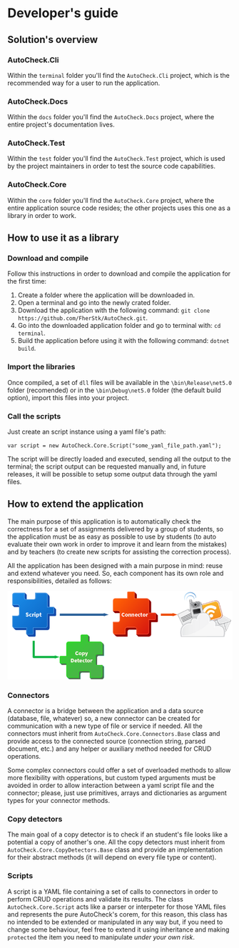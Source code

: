 # Developer's guide
## Solution's overview
### AutoCheck.Cli
Within the `terminal` folder you'll find the `AutoCheck.Cli` project, which is the recommended way for a user to run the application.

### AutoCheck.Docs
Within the `docs` folder you'll find the `AutoCheck.Docs` project, where the entire project's documentation lives.

### AutoCheck.Test
Within the `test` folder you'll find the `AutoCheck.Test` project, which is used by the project maintainers in order to test the source code capabilities.

### AutoCheck.Core
Within the `core` folder you'll find the `AutoCheck.Core` project, where the entire application source code resides; the other projects uses this one as a library in order to work.

## How to use it as a library
### Download and compile
Follow this instructions in order to download and compile the application for the first time:

1. Create a folder where the application will be downloaded in.
2. Open a terminal and go into the newly crated folder.
3. Download the application with the following command: `git clone https://github.com/FherStk/AutoCheck.git`.
4. Go into the downloaded application folder and go to terminal with: `cd terminal`.
5. Build the application before using it with the following command: `dotnet build`. 

### Import the libraries
Once compiled, a set of `dll` files will be available in the `\bin\Release\net5.0` folder (recomended) or in the `\bin\Debug\net5.0` folder (the default build option), import this files into your project. 

### Call the scripts
Just create an script instance using a yaml file's path:

```
var script = new AutoCheck.Core.Script("some_yaml_file_path.yaml");
```

The script will be directly loaded and executed, sending all the output to the terminal; the script output can be requested manually and, in future releases, it will be possible to setup some output data through the yaml files.

## How to extend the application
The main purpose of this application is to automatically check the correctness for a set of assignments delivered by a group of students, so the application must be as easy as possible to use by students (to auto evaluate their own work in order to improve it and learn from the mistakes) and by teachers (to create new scripts for assisting the correction process).

All the application has been designed with a main purpose in mind: reuse and extend whatever you need. So, each component has its own role and responsibilities, detailed as follows:

![Schema](../images/schema.png)

### Connectors
A connector is a bridge between the application and a data source (database, file, whatever) so, a new connector can be created for communication with a new type of file or service if needed. All the connectors must inherit from `AutoCheck.Core.Connectors.Base` class and provide access to the connected source (connection string, parsed document, etc.) and any helper or auxiliary method needed for CRUD operations. 

Some complex connectors could offer a set of overloaded methods to allow more flexibility with opperations, but custom typed arguments must be avoided in order to allow interaction between a yaml script file and the connector; please, just use primitives, arrays and dictionaries as argument types for your connector methods. 

### Copy detectors
The main goal of a copy detector is to check if an student's file looks like a potential a copy of another's one. All the copy detectors must inherit from `AutoCheck.Core.CopyDetectors.Base` class and provide an implementation for their abstract methods (it will depend on every file type or content).

### Scripts
A script is a YAML file containing a set of calls to connectors in order to perform CRUD operations and validate its results. The class `AutoCheck.Core.Script` acts like a parser or interpeter for those YAML files and represents the pure AutoCheck's corem, for this reason, this class has no intended to be extended or manipulated in any way but, if you need to change some behaviour, feel free to extend it using inheritance and making `protected` the item you need to manipulate *under your own risk*. 